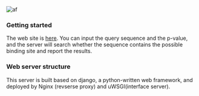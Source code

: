 <img src="https://github.com/KevinBastianYang/arsenic_webserver/blob/master/web2/server/static/af.png" alt="af">

### Getting started
The web site is [here](http://47.254.78.183:8000/server/). You can input the query sequence and the p-value, and the server will search whether the sequence contains the possible binding site and report the results.

### Web server structure
This server is built based on django, a python-written web framework, and deployed by Nginx (revserse proxy) and uWSGI(interface server).



